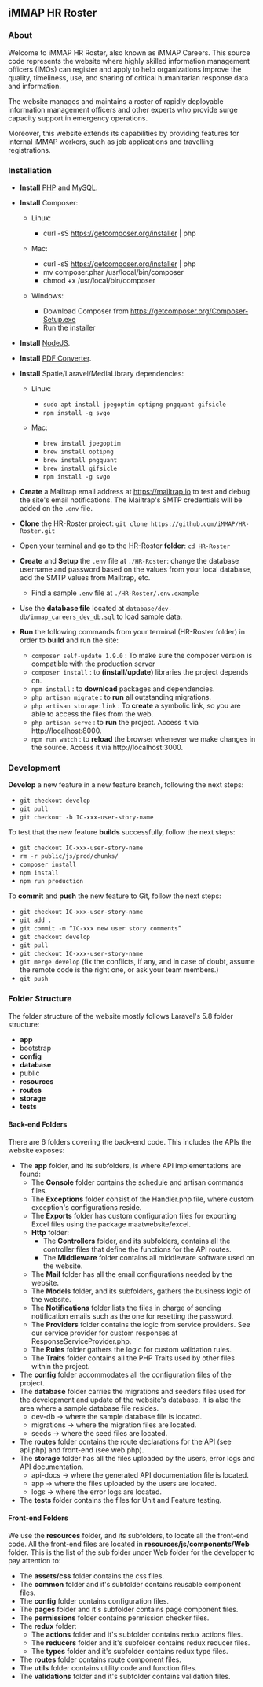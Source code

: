 
## iMMAP HR Roster
 
### About
 
Welcome to iMMAP HR Roster, also known as iMMAP Careers. This source code represents the website where highly skilled information management officers (IMOs) can register and apply to help organizations improve the quality, timeliness, use, and sharing of critical humanitarian response data and information.

The website manages and maintains a roster of rapidly deployable information management officers and other experts who provide surge capacity support in emergency operations.

Moreover, this website extends its capabilities by providing features for internal iMMAP workers, such as job applications and travelling registrations.

### Installation
 
- **Install** [PHP](https://www.php.net/downloads) and [MySQL](https://www.mysql.com/downloads).
 
- **Install** Composer:
  - Linux: 

      - curl -sS https://getcomposer.org/installer | php

  - Mac: 

      - curl -sS https://getcomposer.org/installer | php
      - mv composer.phar /usr/local/bin/composer
      - chmod +x /usr/local/bin/composer

  - Windows: 
  
      - Download Composer from https://getcomposer.org/Composer-Setup.exe
      - Run the installer

- **Install** [NodeJS](https://nodejs.org/en/download).

- **Install** [PDF Converter](https://wkhtmltopdf.org/downloads.html).

- **Install** Spatie/Laravel/MediaLibrary dependencies: 

  - Linux:

    - `sudo apt install jpegoptim optipng pngquant gifsicle`
    - `npm install -g svgo`
  
  - Mac:

    - `brew install jpegoptim`
    - `brew install optipng`
    - `brew install pngquant`
    - `brew install gifsicle`
    - `npm install -g svgo`

- **Create** a Mailtrap email address at https://mailtrap.io to test and debug the site's email notifications. The Mailtrap's SMTP credentials will be added on the `.env` file.

- **Clone** the HR-Roster project: `git clone https://github.com/iMMAP/HR-Roster.git`

- Open your terminal and go to the HR-Roster **folder**: `cd HR-Roster`

- **Create** and **Setup** the `.env` file at `./HR-Roster`: change the database username and password based on the values from your local database, add the SMTP values from Mailtrap, etc.

  - Find a sample `.env` file at `./HR-Roster/.env.example`

- Use the **database file** located at `database/dev-db/immap_careers_dev_db.sql` to load sample data. 

- **Run** the following commands from your terminal (HR-Roster folder) in order to **build** and run the site:

  - `composer self-update 1.9.0` : To make sure the composer version is compatible with the production server
  - `composer install` : to **(install/update)** libraries the project depends on.
  - `npm install` : to **download** packages and dependencies.
  - `php artisan migrate` : to **run** all outstanding migrations.
  - `php artisan storage:link` : To **create** a symbolic link, so you are able to access the files from the web.
  - `php artisan serve` : to **run** the project. Access it via http://localhost:8000.
  - `npm run watch` : to **reload** the browser whenever we make changes in the source. Access it via http://localhost:3000.

### Development
**Develop** a new feature in a new feature branch, following the next steps:

- `git checkout develop`
- `git pull`
- `git checkout -b IC-xxx-user-story-name`

To test that the new feature **builds** successfully, follow the next steps:

- `git checkout IC-xxx-user-story-name`
- `rm -r public/js/prod/chunks/`
- `composer install`
- `npm install`
- `npm run production`

To **commit** and **push** the new feature to Git, follow the next steps:

- `git checkout IC-xxx-user-story-name`
- `git add .`
- `git commit -m “IC-xxx new user story comments”`
- `git checkout develop`
- `git pull`
- `git checkout IC-xxx-user-story-name`
- `git merge develop` (fix the conflicts, if any, and in case of doubt, assume the remote code is the right one, or ask your team members.)
- `git push`

 ### Folder Structure
The folder structure of the website mostly follows Laravel's 5.8 folder structure: 
 
 - **app** 
 - bootstrap 
 - **config** 
 - **database**
 - public
 - **resources**
 - **routes**
 - **storage**
 - **tests**

 #### Back-end Folders
There are 6 folders covering the back-end code. This includes the APIs the website exposes:
 - The **app** folder, and its subfolders, is where API implementations are found:
    - The **Console** folder contains the schedule and artisan commands files.
    - The **Exceptions** folder consist of the Handler.php file, where custom exception's configurations reside.
    - The **Exports** folder has custom configuration files for exporting Excel files using the package maatwebsite/excel.
    - **Http** folder:
        - The **Controllers** folder, and its subfolders, contains all the controller files that define the functions for the API routes.
        - The **Middleware** folder contains all middleware software used on the website.
    - The **Mail** folder has all the email configurations needed by the website.
    - The **Models** folder, and its subfolders, gathers the business logic of the website.
    - The **Notifications** folder lists the files in charge of sending notification emails such as the one for resetting the password.
    - The **Providers** folder contains the logic from service providers. See our service provider for custom responses at ResponseServiceProvider.php.
    - The **Rules** folder gathers the logic for custom validation rules.
    - The **Traits** folder contains all the PHP Traits used by other files within the project.
 - The **config** folder accommodates all the configuration files of the project. 
 - The **database** folder carries the migrations and seeders files used for the development and update of the website's database. It is also the area where a sample database file resides.
    - dev-db        -> where the sample database file is located.
    - migrations    -> where the migration files are located. 
    - seeds         -> where the seed files are located.
 - The **routes** folder contains the route declarations for the API (see api.php) and front-end (see web.php).
 - The **storage** folder has all the files uploaded by the users, error logs and API documentation. 
    - api-docs  -> where the generated API documentation file is located.
    - app       -> where the files uploaded by the users are located.
    - logs      -> where the error logs are located.
 - The **tests** folder contains the files for Unit and Feature testing.

 #### Front-end Folders
We use the **resources** folder, and its subfolders, to locate all the front-end code.
All the front-end files are located in **resources/js/components/Web** folder.
This is the list of the sub folder under Web folder for the developer to pay attention to:
 - The **assets/css** folder contains the css files.
 - The **common** folder and it's subfolder contains reusable component files.
 - The **config** folder contains configuration files.
 - The **pages** folder and it's subfolder contains page component files.
 - The **permissions** folder contains permission checker files.
 - The **redux** folder:
    - The **actions** folder and it's subfolder contains redux actions files.
    - The **reducers** folder and it's subfolder contains redux reducer files.
    - The **types** folder and it's subfolder contains redux type files.
 - The **routes** folder contains route component files.
 - The **utils** folder contains utility code and function files.
 - The **validations** folder and it's subfolder contains validation files.


